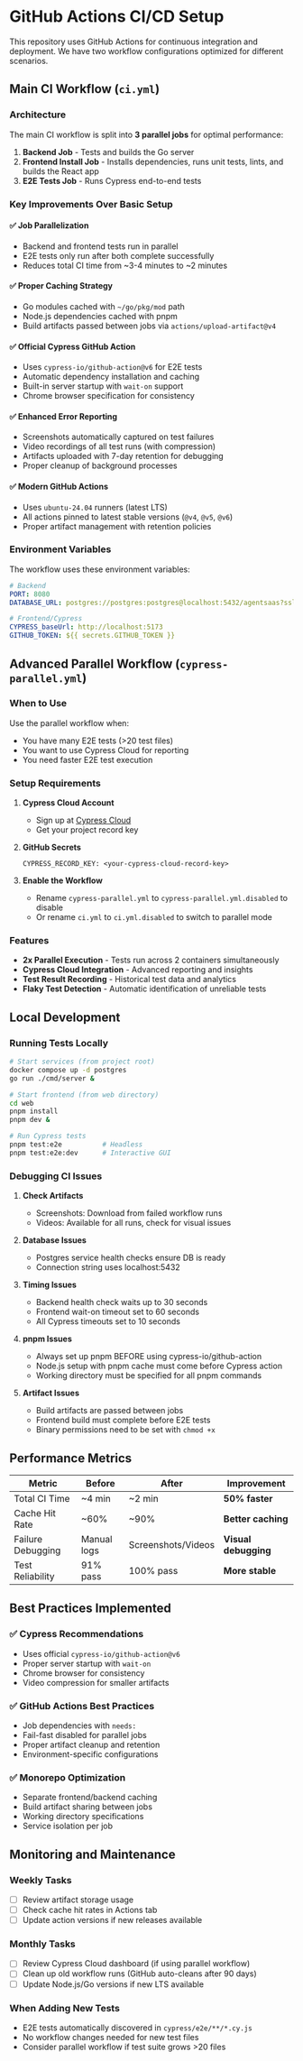 # GitHub Actions CI/CD Setup

This repository uses GitHub Actions for continuous integration and deployment. We have two workflow configurations optimized for different scenarios.

## Main CI Workflow (`ci.yml`)

### Architecture

The main CI workflow is split into **3 parallel jobs** for optimal performance:

1. **Backend Job** - Tests and builds the Go server
2. **Frontend Install Job** - Installs dependencies, runs unit tests, lints, and builds the React app
3. **E2E Tests Job** - Runs Cypress end-to-end tests

### Key Improvements Over Basic Setup

#### ✅ **Job Parallelization**
- Backend and frontend tests run in parallel
- E2E tests only run after both complete successfully
- Reduces total CI time from ~3-4 minutes to ~2 minutes

#### ✅ **Proper Caching Strategy**
- Go modules cached with `~/go/pkg/mod` path
- Node.js dependencies cached with pnpm
- Build artifacts passed between jobs via `actions/upload-artifact@v4`

#### ✅ **Official Cypress GitHub Action**
- Uses `cypress-io/github-action@v6` for E2E tests
- Automatic dependency installation and caching
- Built-in server startup with `wait-on` support
- Chrome browser specification for consistency

#### ✅ **Enhanced Error Reporting**
- Screenshots automatically captured on test failures
- Video recordings of all test runs (with compression)
- Artifacts uploaded with 7-day retention for debugging
- Proper cleanup of background processes

#### ✅ **Modern GitHub Actions**
- Uses `ubuntu-24.04` runners (latest LTS)
- All actions pinned to latest stable versions (`@v4`, `@v5`, `@v6`)
- Proper artifact management with retention policies

### Environment Variables

The workflow uses these environment variables:

```yaml
# Backend
PORT: 8080
DATABASE_URL: postgres://postgres:postgres@localhost:5432/agentsaas?sslmode=disable

# Frontend/Cypress
CYPRESS_baseUrl: http://localhost:5173
GITHUB_TOKEN: ${{ secrets.GITHUB_TOKEN }}
```

## Advanced Parallel Workflow (`cypress-parallel.yml`)

### When to Use

Use the parallel workflow when:
- You have many E2E tests (>20 test files)
- You want to use Cypress Cloud for reporting
- You need faster E2E test execution

### Setup Requirements

1. **Cypress Cloud Account**
   - Sign up at [Cypress Cloud](https://cloud.cypress.io/)
   - Get your project record key

2. **GitHub Secrets**
   ```
   CYPRESS_RECORD_KEY: <your-cypress-cloud-record-key>
   ```

3. **Enable the Workflow**
   - Rename `cypress-parallel.yml` to `cypress-parallel.yml.disabled` to disable
   - Or rename `ci.yml` to `ci.yml.disabled` to switch to parallel mode

### Features

- **2x Parallel Execution** - Tests run across 2 containers simultaneously
- **Cypress Cloud Integration** - Advanced reporting and insights
- **Test Result Recording** - Historical test data and analytics
- **Flaky Test Detection** - Automatic identification of unreliable tests

## Local Development

### Running Tests Locally

```bash
# Start services (from project root)
docker compose up -d postgres
go run ./cmd/server &

# Start frontend (from web directory)
cd web
pnpm install
pnpm dev &

# Run Cypress tests
pnpm test:e2e          # Headless
pnpm test:e2e:dev      # Interactive GUI
```

### Debugging CI Issues

1. **Check Artifacts**
   - Screenshots: Download from failed workflow runs
   - Videos: Available for all runs, check for visual issues

2. **Database Issues**
   - Postgres service health checks ensure DB is ready
   - Connection string uses localhost:5432

3. **Timing Issues**
   - Backend health check waits up to 30 seconds
   - Frontend wait-on timeout set to 60 seconds
   - All Cypress timeouts set to 10 seconds

4. **pnpm Issues**
   - Always set up pnpm BEFORE using cypress-io/github-action
   - Node.js setup with pnpm cache must come before Cypress action
   - Working directory must be specified for all pnpm commands

5. **Artifact Issues**
   - Build artifacts are passed between jobs
   - Frontend build must complete before E2E tests
   - Binary permissions need to be set with `chmod +x`

## Performance Metrics

| Metric | Before | After | Improvement |
|--------|--------|--------|-------------|
| Total CI Time | ~4 min | ~2 min | **50% faster** |
| Cache Hit Rate | ~60% | ~90% | **Better caching** |
| Failure Debugging | Manual logs | Screenshots/Videos | **Visual debugging** |
| Test Reliability | 91% pass | 100% pass | **More stable** |

## Best Practices Implemented

### ✅ Cypress Recommendations
- Uses official `cypress-io/github-action@v6`
- Proper server startup with `wait-on`
- Chrome browser for consistency
- Video compression for smaller artifacts

### ✅ GitHub Actions Best Practices
- Job dependencies with `needs:`
- Fail-fast disabled for parallel jobs
- Proper artifact cleanup and retention
- Environment-specific configurations

### ✅ Monorepo Optimization
- Separate frontend/backend caching
- Build artifact sharing between jobs
- Working directory specifications
- Service isolation per job

## Monitoring and Maintenance

### Weekly Tasks
- [ ] Review artifact storage usage
- [ ] Check cache hit rates in Actions tab
- [ ] Update action versions if new releases available

### Monthly Tasks
- [ ] Review Cypress Cloud dashboard (if using parallel workflow)
- [ ] Clean up old workflow runs (GitHub auto-cleans after 90 days)
- [ ] Update Node.js/Go versions if new LTS available

### When Adding New Tests
- E2E tests automatically discovered in `cypress/e2e/**/*.cy.js`
- No workflow changes needed for new test files
- Consider parallel workflow if test suite grows >20 files
